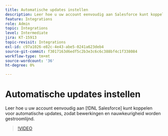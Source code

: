 ```yaml
---
title: Automatische updates instellen
description: Leer hoe u uw account eenvoudig aan Salesforce kunt koppelen om automatische updates te ontvangen
feature: Integrations
role: Admin
topic: Integrations
level: Intermediate
jira: KT-15913
topic-revisit: Integrations
exl-id: c97a1026-e82c-4e43-abe5-0241a623deb4
source-git-commit: f3017163d6edf5c2b3e3c6c6c388bf4c1f338084
workflow-type: tm+mt
source-wordcount: '36'
ht-degree: 0%

---
```


# Automatische updates instellen

Leer hoe u uw account eenvoudig aan [!DNL Salesforce] kunt koppelen voor automatische updates, zodat bewerkingen en nauwkeurigheid worden gestroomlijnd.

>[!VIDEO](https://video.tv.adobe.com/v/3432775?quality=12&learn=on&hidetitle=true)
